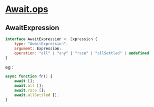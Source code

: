 # [Await.ops](https://github.com/tc39/proposal-await.ops)

## AwaitExpression

```js
interface AwaitExpression <: Expression {
    type: "AwaitExpression";
    argument: Expression;
    operation: "all" | "any" | "race" | "allSettled" | undefined
}
```

eg :

```js
async function fn() {
    await [];
    await.all [];
    await.race [];
    await.allSettled [];
}
```
